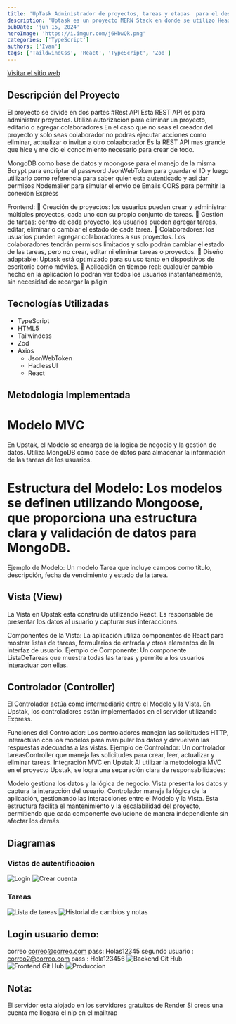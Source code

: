 ```yaml
---
title: 'UpTask Administrador de proyectos, tareas y etapas  para el desarrollo de software'
description: 'Uptask es un proyecto MERN Stack en donde se utilizo Headless Ui, JsonWebToken, context Api, axios, TaildwindCSS y TypeScript.'
pubDate: 'jun 15, 2024'
heroImage: 'https://i.imgur.com/j6HbwQk.png'
categories: ['TypeScript']
authors: ['Ivan']
tags: ['TaildwindCss', 'React', 'TypeScript', 'Zod']
---
```


[Visitar el sitio web](https://urcmxl.com/ "{{title}}")

## Descripción del Proyecto

El proyecto se divide en dos partes
#Rest API
Esta REST API es para administrar proyectos. Utiliza autorizacion para eliminar un proyecto, editarlo o agregar colaboradores En el caso que no seas el creador del proyecto y solo seas colaborador no podras ejecutar acciones como eliminar, actualizar o invitar a otro colaaborador Es la REST API mas grande que hice y me dio el conocimiento necesario para crear de todo.

MongoDB como base de datos y moongose para el manejo de la misma
Bcrypt para encriptar el password
JsonWebToken para guardar el ID y luego utilizarlo como referencia para saber quien esta autenticado y asi dar permisos
Nodemailer para simular el envio de Emails
CORS para permitir la conexion
Express

Frontend:
💠 Creación de proyectos: los usuarios pueden crear y administrar múltiples proyectos, cada uno con su propio conjunto de tareas.
💠 Gestión de tareas: dentro de cada proyecto, los usuarios pueden agregar tareas, editar, eliminar o cambiar el estado de cada tarea. 
💠 Colaboradores: los usuarios pueden agregar colaboradores a sus proyectos. Los colaboradores tendrán permisos limitados y solo podrán cambiar el estado de las tareas, pero no crear, editar ni eliminar tareas o proyectos.
💠 Diseño adaptable: Uptask está optimizado para su uso tanto en dispositivos de escritorio como móviles.
💠 Aplicación en tiempo real: cualquier cambio hecho en la aplicación lo podrán ver todos los usuarios instantáneamente, sin necesidad de recargar la págin

## Tecnologías Utilizadas
- TypeScript
- HTML5
- Tailwindcss
- Zod
- Axios
  - JsonWebToken 
  - HadlessUI
  - React
  

## Metodología Implementada
# Modelo MVC
En Upstak, el Modelo se encarga de la lógica de negocio y la gestión de datos. Utiliza MongoDB como base de datos para almacenar la información de las tareas de los usuarios.

# Estructura del Modelo: Los modelos se definen utilizando Mongoose, que proporciona una estructura clara y validación de datos para MongoDB.
Ejemplo de Modelo: Un modelo Tarea que incluye campos como título, descripción, fecha de vencimiento y estado de la tarea.
## Vista (View)
La Vista en Upstak está construida utilizando React. Es responsable de presentar los datos al usuario y capturar sus interacciones.

Componentes de la Vista: La aplicación utiliza componentes de React para mostrar listas de tareas, formularios de entrada y otros elementos de la interfaz de usuario.
Ejemplo de Componente: Un componente ListaDeTareas que muestra todas las tareas y permite a los usuarios interactuar con ellas.

## Controlador (Controller)
El Controlador actúa como intermediario entre el Modelo y la Vista. En Upstak, los controladores están implementados en el servidor utilizando Express.

Funciones del Controlador: Los controladores manejan las solicitudes HTTP, interactúan con los modelos para manipular los datos y devuelven las respuestas adecuadas a las vistas.
Ejemplo de Controlador: Un controlador tareasController que maneja las solicitudes para crear, leer, actualizar y eliminar tareas.
Integración MVC en Upstak
Al utilizar la metodología MVC en el proyecto Upstak, se logra una separación clara de responsabilidades:

Modelo gestiona los datos y la lógica de negocio.
Vista presenta los datos y captura la interacción del usuario.
Controlador maneja la lógica de la aplicación, gestionando las interacciones entre el Modelo y la Vista.
Esta estructura facilita el mantenimiento y la escalabilidad del proyecto, permitiendo que cada componente evolucione de manera independiente sin afectar los demás.

## Diagramas

### Vistas de autentificacion
![Login](https://i.imgur.com/ygSuOrb.png)
![Crear cuenta](https://i.imgur.com/S4CgIE6.png)


### Tareas
![Lista de tareas](https://i.imgur.com/A5RLutH.png)
![Historial de cambios y notas](https://i.imgur.com/tyOGlBx.png)

## Login usuario demo:
correo correo@correo.com
pass: Holas12345
segundo usuario :
correo2@correo.com
pass : Hola123456
![Backend Git Hub](https://github.com/Ivanst84/UpTask_backend)
![Frontend Git Hub](https://github.com/Ivanst84/UpTask_Frontend)
![Produccion](https://up-task-frontend-green.vercel.app/)

## Nota:
El servidor esta alojado en los servidores gratuitos de Render
Si creas una cuenta me llegara el nip  en el mailtrap


